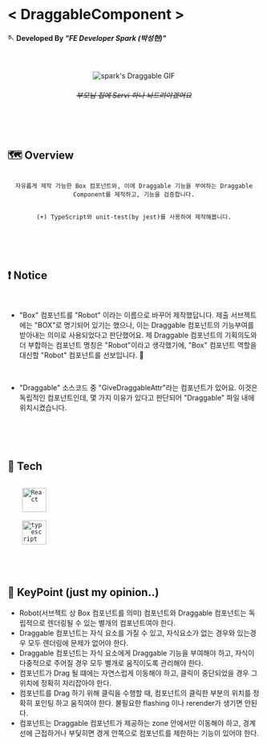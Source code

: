<br/>

# < DraggableComponent >


#### 🪡  Developed By _"FE Developer Spark (박성현)"_

<br/>
<br/>

  
  <div align="center">
    <img src="https://postfiles.pstatic.net/MjAyMjA1MjdfMjA0/MDAxNjUzNTg0NjYyNDc2.IHfkhNQmDW_hmggXRwoEhggXLdQ-NN2ONrYm_Qnp-SIg.x71UpHXMqWlOYOyu3WtRJBuE1hg3cf8MNiOmdtwnKPUg.GIF.123gk/TOTAL.gif?type=w580" alt="spark's Draggable GIF"/>
  
  ###### ~~_부모님 집에 Servi 하나 놔드려야겠어요_~~
  </div>
</div>

<br/>
<br/>



## 🗺️ Overview


<div align="center">
  
  ```
  
  자유롭게 제작 가능한 Box 컴포넌트와, 이에 Draggable 기능을 부여하는 Draggable Component를 제작하고, 기능을 검증합니다.
  

  (+) TypeScript와 unit-test(by jest)를 사용하여 제작해봅니다.
  
  ```
  
  </div>
</div>



<br/>
<br/>
<br/>

## ❗️ Notice

<br/>

- "Box" 컴포넌트를 "Robot" 이라는 이름으로 바꾸어 제작했답니다. 제출 서브젝트에는 "BOX"로 명기되어 있기는 했으나, 이는 Draggable 컴포넌트의 기능부여를 받아내는 의미로 사용되었다고 판단했어요. 제 Draggable 컴포넌트의 기획의도와 더 부합하는 컴포넌트 명칭은 "Robot"이라고 생각했기에, "Box" 컴포넌트 역할을 대신할 "Robot" 컴포넌트를 선보입니다. 🤖

<br/>

- "Draggable" 소스코드 중 "GiveDraggableAttr"라는 컴포넌트가 있어요. 이것은 독립적인 컴포넌트인데, 몇 가지 이유가 있다고 판단되어 "Draggable" 파일 내에 위치시켰습니다. 

<br/>
<br/>
<br/>

## 🧰 Tech


<code>
    <img src="https://img.shields.io/badge/React-20232A?style=for-the-badge&logo=react&logoColor=61DAFB" height="48" alt="React"/>
</code>

<code>
    <img src="https://img.shields.io/badge/TypeScript-007ACC?style=for-the-badge&logo=typescript&logoColor=white" height="48" alt="typescript"/>
</code>

  
<br/>
<br/>
<br/>



## 🔑 KeyPoint (just my opinion..)
- Robot(서브젝트 상 Box 컴포넌트를 의미) 컴포넌트와 Draggable 컴포넌트는 독립적으로 렌더링될 수 있는 별개의 컴포넌트여야 한다.
- Draggable 컴포넌트는 자식 요소를 가질 수 있고, 자식요소가 없는 경우와 있는경우 모두 렌더링에 문제가 없어야 한다.
- Draggable 컴포넌트는 자식 요소에게 Draggable 기능을 부여해야 하고, 자식이 다중적으로 주어질 경우 모두 별개로 움직이도록 관리해야 한다.
- 컴포넌트가 Drag 될 떄에는 자연스럽게 이동해야 하고, 클릭이 중단되었을 경우 그 위치에 정확히 자리잡아야 한다.
- 컴포넌트를 Drag 하기 위해 클릭을 수행할 때, 컴포넌트의 클릭한 부분의 위치를 정확히 포인팅 하고 움직여야 한다. 불필요한 flashing 이나 rerender가 생기면 안된다.
- 컴포넌트는 Draggable 컴포넌트가 제공하는 zone 안에서만 이동해야 하고, 경계선에 근접하거나 부딫히면 경게 안쪽으로 컴포넌트를 제한하는 기능이 있어야 한다.
<br/>
